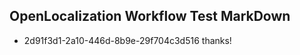 ## OpenLocalization Workflow Test MarkDown
* 2d91f3d1-2a10-446d-8b9e-29f704c3d516 thanks!

<!--HONumber=Jul16_HO3-->


